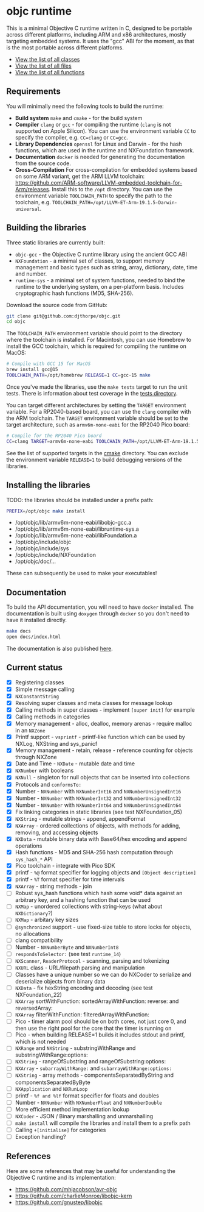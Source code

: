 # objc runtime

This is a minimal Objective C runtime written in C, designed to be portable across different platforms, including ARM and x86 architectures, mostly targeting embedded systems. It uses the "gcc" ABI for the moment, as that is the most portable across different platforms.

- [View the list of all classes](https://djthorpe.github.io/objc/annotated.html)
- [View the list of all files](https://djthorpe.github.io/objc/files.html)
- [View the list of all functions](https://djthorpe.github.io/objc/globals_func.html)

## Requirements

You will minimally need the following tools to build the runtime:

- **Build system** `make` and `cmake` - for the build system
- **Compiler** `clang` or `gcc` - for compiling the runtime (`clang` is not supported on Apple Silicon). You can use the environment variable `CC` to specify the compiler, e.g. `CC=clang` or `CC=gcc`.
- **Library Dependencies** `openssl` for Linux and Darwin - for the hash functions, which are used in the runtime and NXFoundation framework.
- **Documentation** `docker` is needed for generating the documentation from the source code.
- **Cross-Compilation** For cross-compilation for embedded systems based on some ARM variant, get the ARM LLVM toolchain: <https://github.com/ARM-software/LLVM-embedded-toolchain-for-Arm/releases>. Install this to the `/opt` directory. You can use the environment variable `TOOLCHAIN_PATH` to specify the path to the toolchain, e.g. `TOOLCHAIN_PATH=/opt/LLVM-ET-Arm-19.1.5-Darwin-universal`.

## Building the libraries

Three static libraries are currently built:

- `objc-gcc` - the Objective C runtime library using the ancient GCC ABI
- `NXFoundation` - a minimal set of classes, to support memory management and basic types such as string, array, dictionary, date, time and number.
- `runtime-sys` - a minimal set of system functions, needed to bind the runtime to the underlying system, on a per-platform basis. Includes cryptographic hash functions (MD5, SHA-256).

Download the source code from GitHub:

```bash
git clone git@github.com:djthorpe/objc.git
cd objc
```

The `TOOLCHAIN_PATH` environment variable should point to the directory where the toolchain is installed.
For Macintosh, you can use Homebrew to install the GCC toolchain, which is required for compiling the runtime on MacOS:

```bash
# Compile with GCC 15 for MacOS
brew install gcc@15
TOOLCHAIN_PATH=/opt/homebrew RELEASE=1 CC=gcc-15 make
```

Once you've made the libraries, use the `make tests` target to run the unit tests. There is information about test coverage in the [tests directory](src/tests/README.md).

You can target different architectures by setting the `TARGET` environment variable. For a RP2040-based board, you can use the `clang` compiler with the ARM toolchain. The `TARGET` environment variable should be set to the target architecture, such as `armv6m-none-eabi` for the RP2040 Pico board:

```bash
# Compile for the RP2040 Pico board
CC=clang TARGET=armv6m-none-eabi TOOLCHAIN_PATH=/opt/LLVM-ET-Arm-19.1.5-Darwin-universal RELEASE=1 make 
```

See the list of supported targets in the [cmake](https://github.com/djthorpe/objc/tree/main/cmake) directory.
You can exclude the environment variable `RELEASE=1` to build debugging versions of the libraries.

## Installing the libraries

TODO: the libraries should be installed under a prefix path:

```bash
PREFIX=/opt/objc make install
```

- /opt/objc/lib/armv6m-none-eabi/libobjc-gcc.a
- /opt/objc/lib/armv6m-none-eabi/libruntime-sys.a
- /opt/objc/lib/armv6m-none-eabi/libFoundation.a
- /opt/objc/include/objc
- /opt/objc/include/sys
- /opt/objc/include/NXFoundation
- /opt/objc/doc/...

These can subsequently be used to make your executables!

## Documentation

To build the API documentation, you will need to have `docker` installed. The documentation is built using `doxygen` through `docker` so you don't need to have it installed directly.

```bash
make docs
open docs/index.html 
```

The documentation is also published [here](https://djthorpe.github.io/objc/).

## Current status

- [X] Registering classes
- [X] Simple message calling
- [X] `NXConstantString`
- [X] Resolving super classes and meta classes for message lookup
- [X] Calling methods in super classes - implement `[super init]` for example
- [X] Calling methods in categories
- [X] Memory management - alloc, dealloc, memory arenas - require malloc in an `NXZone`
- [X] Printf support - `vsprintf` - printf-like function which can be used by NXLog, NXString and sys_panicf
- [X] Memory management - retain, release - reference counting for objects through NXZone
- [X] Date and Time - `NXDate` - mutable date and time
- [X] `NXNumber` with booleans
- [X] `NXNull` - singleton for null objects that can be inserted into collections
- [X] Protocols and `conformsTo:`
- [X] Number - `NXNumber` with `NXNumberInt16` and `NXNumberUnsignedInt16`
- [X] Number - `NXNumber` with `NXNumberInt32` and `NXNumberUnsignedInt32`
- [X] Number - `NXNumber` with `NXNumberInt64` and `NXNumberUnsignedInt64`
- [X] Fix linking categories in static libraries (see test NXFoundation_05)
- [X] `NXString` - mutable strings - append, appendFormat
- [X] `NXArray` - ordered collections of objects, with methods for adding, removing, and accessing objects
- [X] `NXData` - mutable binary data with Base64/hex encoding and append operations
- [X] Hash functions - MD5 and SHA-256 hash computation through `sys_hash_*` API
- [X] Pico toolchain - integrate with Pico SDK
- [X] printf - `%@` format specifier for logging objects and `[Object description]`
- [X] printf - `%T` format specifier for time intervals
- [X] `NXArray` - string methods - join
- [ ] Robust sys_hash functions which hash some void* data against an arbitrary key, and a hashing function that can be used
- [ ] `NXMap` - unordered collections with string-keys (what about `NXDictionary`?)
- [ ] `NXMap` - arbitary key sizes
- [ ] `@synchronized` support - use fixed-size table to store locks for objects, no allocations
- [ ] clang compatibility
- [ ] Number - `NXNumberByte` and `NXNumberInt8`
- [ ] `respondsToSelector:` (see test `runtime_14`)
- [ ] `NXScanner`, `ReaderProtocol` - scanning, parsing and tokenizing
- [ ] `NXURL` class - URL/filepath parsing and manipulation
- [ ] Classes have a unique number so we can do NXCoder to serialize and deserialize objects from binary data
- [ ] `NXData` - fix hexString encoding and decoding (see test NXFoundation_22)
- [ ] `NXArray` sortWithFunction: sortedArrayWithFunction: reverse: and reversedArray:
- [ ] `NXArray` filterWithFunction: filteredArrayWithFunction:
- [ ] Pico - timer alarm pool should be on both cores, not just core 0, and then use the right pool for the core that the timer is running on
- [ ] Pico - when building RELEASE=1 builds it includes stdout and printf, which is not needed
- [ ] `NXRange` and `NXString` - substringWithRange and substringWithRange:options:
- [ ] `NXString` - rangeOfSubstring and rangeOfSubstring:options:
- [ ] `NXArray` - `subarrayWithRange:` and `subarrayWithRange:options:`
- [ ] `NXString` - array methods - componentsSeparatedByString and componentsSeparatedByByte
- [ ] `NXApplication` and `NXRunLoop`
- [ ] printf - `%f and %lf` format specifier for floats and doubles
- [ ] Number - `NXNumber` with `NXNumberFloat` and `NXNumberDouble`
- [ ] More efficient method implementation lookup
- [ ] `NXCoder` - JSON / Binary marshalling and unmarshalling
- [ ] `make install` will compile the libraries and install them to a prefix path
- [ ] Calling `+[initialise]` for categories
- [ ] Exception handling?

## References

Here are some references that may be useful for understanding the Objective C runtime and its implementation:

- <https://github.com/mhjacobson/avr-objc>
- <https://github.com/charlieMonroe/libobjc-kern>
- <https://github.com/gnustep/libobjc>
